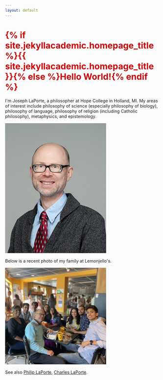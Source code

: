 ```yaml
---
layout: default
---
```


<h1 style="color: #cc0000;">{% if site.jekyllacademic.homepage_title %}{{ site.jekyllacademic.homepage_title }}{% else %}Hello World!{% endif %}</h1> 

I'm Joseph LaPorte, a philosopher at Hope College in Holland, MI. My areas of interest include philosophy of science (especially philosophy of biology), philosophy of language, philosophy of religion (including Catholic philosophy), metaphysics, and epistemology.

<img src="/assets/images/JosephLaporte.jpg" alt="A photo of me" width="330">  

Below is a recent photo of my family at Lemonjello's.  

<img src="/assets/images/family3.jpg" alt="A photo of myself with family" width="330">

See also <a href="https://philiplaporte.github.io/" target="_blank">Philip LaPorte</a>, <a href="https://english.washington.edu/people/charles-laporte" target="_blank">Charles LaPorte</a>.